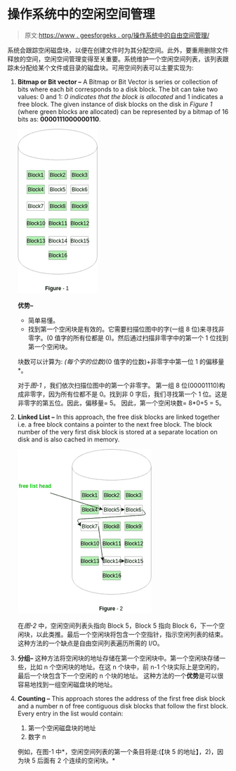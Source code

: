 # 操作系统中的空闲空间管理

> 原文:[https://www . geesforgeks . org/操作系统中的自由空间管理/](https://www.geeksforgeeks.org/free-space-management-in-operating-system/)

系统会跟踪空闲磁盘块，以便在创建文件时为其分配空间。此外，要重用删除文件释放的空间，空闲空间管理变得至关重要。系统维护一个空闲空间列表，该列表跟踪未分配给某个文件或目录的磁盘块。可用空间列表可以主要实现为:

1.  **Bitmap or Bit vector –**
    A Bitmap or Bit Vector is series or collection of bits where each bit corresponds to a disk block. The bit can take two values: 0 and 1: *0 indicates that the block is allocated* and 1 indicates a free block.
    The given instance of disk blocks on the disk in *Figure 1* (where green blocks are allocated) can be represented by a bitmap of 16 bits as: **0000111000000110**.

    ![](img/2ee5f9a69772c182b4b9e75f50212646.png)

    **优势–**

    *   简单易懂。
    *   找到第一个空闲块是有效的。它需要扫描位图中的字(一组 8 位)来寻找非零字。(0 值字的所有位都是 0)。然后通过扫描非零字中的第一个 1 位找到第一个空闲块。

    块数可以计算为:
    *(每个字的位数)*(0 值字的位数)+非零字中第一位 1 的偏移量*。

    对于*图-1* ，我们依次扫描位图中的第一个非零字。
    第一组 8 位(00001110)构成非零字，因为所有位都不是 0。找到非 0 字后，我们寻找第一个 1 位。这是非零字的第五位。因此，偏移量= 5。
    因此，第一个空闲块数= 8*0+5 = 5。

2.  **Linked List –**
    In this approach, the free disk blocks are linked together i.e. a free block contains a pointer to the next free block. The block number of the very first disk block is stored at a separate location on disk and is also cached in memory.

    ![](img/cb670148a1730e532d28bc772066d611.png)

    在*图-2* 中，空闲空间列表头指向 Block 5，Block 5 指向 Block 6，下一个空闲块，以此类推。最后一个空闲块将包含一个空指针，指示空闲列表的结束。
    这种方法的一个缺点是自由空间列表遍历所需的 I/O。

3.  **分组–**
    这种方法将空闲块的地址存储在第一个空闲块中。第一个空闲块存储一些，比如 n 个空闲块的地址。在这 n 个块中，前 n-1 个块实际上是空闲的，最后一个块包含下一个空闲的 n 个块的地址。
    这种方法的一个**优势**是可以很容易地找到一组空闲磁盘块的地址。
4.  **Counting –**
    This approach stores the address of the first free disk block and a number n of free contiguous disk blocks that follow the first block.
    Every entry in the list would contain:
    1.  第一个空闲磁盘块的地址
    2.  数字 n

    例如，在图-1 中*，空闲空间列表的第一个条目将是:(【块 5 的地址】，2)，因为块 5 后面有 2 个连续的空闲块。*